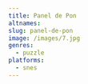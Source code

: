 ```yaml
---
title: Panel de Pon
altnames:
slug: panel-de-pon
image: /images/7.jpg
genres:
  - puzzle
platforms:
  - snes
---
```


